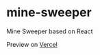 # mine-sweeper
Mine Sweeper based on React

Preview on [Vercel](https://mine-sweeper-kotorik.vercel.app/)
